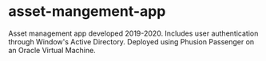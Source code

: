 # asset-mangement-app

Asset management app developed 2019-2020.
Includes user authentication through Window's Active Directory.
Deployed using Phusion Passenger on an Oracle Virtual Machine.
